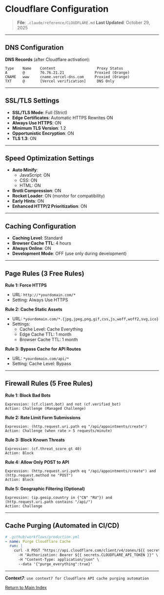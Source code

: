 # Cloudflare Configuration

> **File**: `.claude/reference/CLOUDFLARE.md`
> **Last Updated**: October 29, 2025

---

## DNS Configuration

**DNS Records** (after Cloudflare activation):

```
Type    Name    Content                   Proxy Status
A       @       76.76.21.21              Proxied (Orange)
CNAME   www     cname.vercel-dns.com     Proxied (Orange)
TXT     @       [Vercel verification]     DNS Only
```

---

## SSL/TLS Settings

- **SSL/TLS Mode**: Full (Strict)
- **Edge Certificates**: Automatic HTTPS Rewrites ON
- **Always Use HTTPS**: ON
- **Minimum TLS Version**: 1.2
- **Opportunistic Encryption**: ON
- **TLS 1.3**: ON

---

## Speed Optimization Settings

- **Auto Minify**:
  - JavaScript: ON
  - CSS: ON
  - HTML: ON
- **Brotli Compression**: ON
- **Rocket Loader**: ON (monitor for compatibility)
- **Early Hints**: ON
- **Enhanced HTTP/2 Prioritization**: ON

---

## Caching Configuration

- **Caching Level**: Standard
- **Browser Cache TTL**: 4 hours
- **Always Online**: ON
- **Development Mode**: OFF (use only during development)

---

## Page Rules (3 Free Rules)

**Rule 1: Force HTTPS**

- URL: `http://*yourdomain.com/*`
- Setting: Always Use HTTPS

**Rule 2: Cache Static Assets**

- URL: `*yourdomain.com/*.{jpg,jpeg,png,gif,css,js,woff,woff2,svg,ico}`
- Settings:
  - Cache Level: Cache Everything
  - Edge Cache TTL: 1 month
  - Browser Cache TTL: 1 month

**Rule 3: Bypass Cache for API Routes**

- URL: `*yourdomain.com/api/*`
- Setting: Cache Level: Bypass

---

## Firewall Rules (5 Free Rules)

**Rule 1: Block Bad Bots**

```
Expression: (cf.client.bot) and not (cf.verified_bot)
Action: Challenge (Managed Challenge)
```

**Rule 2: Rate Limit Form Submissions**

```
Expression: (http.request.uri.path eq "/api/appointments/create")
Action: Challenge (when rate > 5 requests/minute)
```

**Rule 3: Block Known Threats**

```
Expression: (cf.threat_score gt 40)
Action: Block
```

**Rule 4: Allow Only POST to API**

```
Expression: (http.request.uri.path eq "/api/appointments/create") and (http.request.method ne "POST")
Action: Block
```

**Rule 5: Geographic Filtering (Optional)**

```
Expression: (ip.geoip.country in {"CN" "RU"}) and (http.request.uri.path contains "/api/")
Action: Challenge
```

---

## Cache Purging (Automated in CI/CD)

```yaml
# .github/workflows/production.yml
- name: Purge Cloudflare Cache
  run: |
    curl -X POST "https://api.cloudflare.com/client/v4/zones/${{ secrets.CLOUDFLARE_ZONE_ID }}/purge_cache" \
      -H "Authorization: Bearer ${{ secrets.CLOUDFLARE_API_TOKEN }}" \
      -H "Content-Type: application/json" \
      --data '{"purge_everything":true}'
```

---

**Context7**: `use context7 for Cloudflare API cache purging automation`

[Return to Main Index](../CLAUDE.md)
